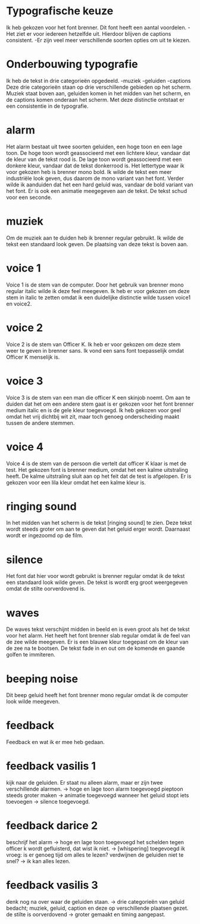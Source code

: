 # Typografische keuze
Ik heb gekozen voor het font brenner. Dit font heeft een aantal voordelen.
-Het ziet er voor iedereen hetzelfde uit. Hierdoor blijven de captions consistent.
-Er zijn veel meer verschillende soorten opties om uit te kiezen.

# Onderbouwing typografie
Ik heb de tekst in drie categorieën opgedeeld.
-muziek
-geluiden
-captions
Deze drie categorieën staan op drie verschillende gebieden op het scherm. Muziek staat boven aan, geluiden komen in het midden van het scherm, en de captions komen onderaan het scherm. Met deze distinctie ontstaat er een consistentie in de typografie.

# alarm
Het alarm bestaat uit twee soorten geluiden, een hoge toon en een lage toon. De hoge toon wordt geassocieerd met een lichtere kleur, vandaar dat de kleur van de tekst rood is. De lage toon wordt geassocieerd met een donkere kleur, vandaar dat de tekst donkerrood is. 
Het lettertype waar ik voor gekozen heb is brenner mono bold. Ik wilde de tekst een meer industriële look geven, dus daarom de mono variant van het font. Verder wilde ik aanduiden dat het een hard geluid was, vandaar de bold variant van het font. 
Er is ook een animatie meegegeven aan de tekst. De tekst schud voor een seconde.

# muziek
Om de muziek aan te duiden heb ik brenner regular gebruikt. Ik wilde de tekst een standaard look geven. De plaatsing van deze tekst is boven aan.

# voice 1
Voice 1 is de stem van de computer. Door het gebruik van brenner mono regular italic wilde ik deze feel meegeven. Ik heb er voor gekozen om deze stem in italic te zetten omdat ik een duidelijke distinctie wilde tussen voice1 en voice2.

# voice 2
Voice 2 is de stem van Officer K. Ik heb er voor gekozen om deze stem weer te geven in brenner sans. Ik vond een sans font toepasselijk omdat Officer K menselijk is.

# voice 3
Voice 3 is de stem van een man die officer K een skinjob noemt. Om aan te duiden dat het om een andere stem gaat is er gekozen voor het font brenner medium italic en is de gele kleur toegevoegd. Ik heb gekozen voor geel omdat het vrij dichtbij wit zit, maar toch genoeg onderscheiding maakt tussen de andere stemmen. 

# voice 4
Voice 4 is de stem van de persoon die vertelt dat officer K klaar is met de test. Het gekozen font is brenner medium, omdat het een kalme uitstraling heeft. De kalme uitstraling sluit aan op het feit dat de test is afgelopen. Er is gekozen voor een lila kleur omdat het een kalme kleur is.

# ringing sound
In het midden van het scherm is de tekst [ringing sound] te zien. Deze tekst wordt steeds groter om aan te geven dat het geluid erger wordt. Daarnaast wordt er ingezoomd op de film.

# silence
Het font dat hier voor wordt gebruikt is brenner regular omdat ik de tekst een standaard look wilde geven. De tekst is wordt erg groot weergegeven omdat de stilte oorverdovend is.

# waves
De waves tekst verschijnt midden in beeld en is even groot als het de tekst voor het alarm. Het heeft het font brenner slab regular omdat ik de feel van de zee wilde meegeven. Er is een blauwe kleur toegepast om de kleur van de zee na te bootsen. De tekst fade in en out om de komende en gaande golfen te immiteren.

# beeping noise
Dit beep geluid heeft het font brenner mono regular omdat ik de computer look wilde meegeven.


# feedback
Feedback en wat ik er mee heb gedaan.

# feedback vasilis 1
kijk naar de geluiden. Er staat nu alleen alarm, maar er zijn twee verschillende alarmen.
-> hoge en lage toon alarm toegevoegd
pieptoon steeds groter maken
-> animatie toegevoegd
wanneer het geluid stopt iets toevoegen
-> silence toegevoegd.

# feedback darice 2
beschrijf het alarm
-> hoge en lage toon toegevoegd
het schelden tegen officer k wordt gefluisterd, dat wist ik niet.
-> [whispering] toegevoegd
ik vroeg: is er genoeg tijd om alles te lezen? verdwijnen de geluiden niet te snel?
-> ik kan alles lezen.

# feedback vasilis 3
denk nog na over waar de geluiden staan.
-> drie categorieën van geluid bedacht; muziek, geluid, caption en deze op verschillende plaatsen gezet.
de stilte is oorverdovend
-> groter gemaakt en timing aangepast.